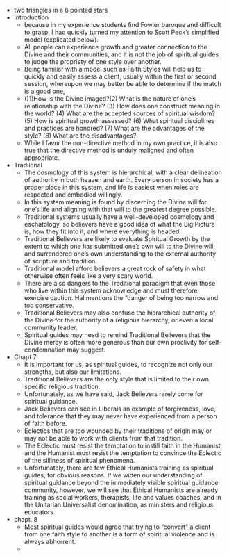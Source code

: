 - two triangles in a 6 pointed stars
- Introduction
	- because in my experience students find Fowler baroque and difficult to grasp, I had quickly turned my attention to Scott Peck’s simplified model (explicated below).
	- All people can experience growth and greater connection to the Divine and their communities, and it is not the job of spiritual guides to judge the propriety of one style over another.
	- Being familiar with a model such as Faith Styles will help us to quickly and easily assess a client, usually within the first or second session, whereupon we may better be able to determine if the match is a good one,
	- ()1)How is the Divine imaged?(2) What is the nature of one’s relationship with the Divine? (3) How does one construct meaning in the world? (4) What are the accepted sources of spiritual wisdom? (5) How is spiritual growth assessed? (6) What spiritual disciplines and practices are honored? (7) What are the advantages of the style? (8) What are the disadvantages?
	- While I favor the non-directive method in my own practice, it is also true that the directive method is unduly maligned and often appropriate.
- Tradiional
	- The cosmology of this system is hierarchical, with a clear delineation of authority in both heaven and earth. Every person in society has a proper place in this system, and life is easiest when roles are respected and embodied willingly.
	- In this system meaning is found by discerning the Divine will for one’s life and aligning with that will to the greatest degree possible.
	- Traditional systems usually have a well-developed cosmology and eschatology, so believers have a good idea of what the Big Picture is, how they fit into it, and where everything is headed
	- Traditional Believers are likely to evaluate Spiritual Growth by the extent to which one has submitted one’s own will to the Divine will, and surrendered one’s own understanding to the external authority of scripture and tradition.
	- Traditional model afford believers a great rock of safety in what otherwise often feels like a very scary world.
	- There are also dangers to the Traditional paradigm that even those who live within this system acknowledge and must therefore exercise caution. Hal mentions the “danger of being too narrow and too conservative.
	- Traditional Believers may also confuse the hierarchical authority of the Divine for the authority of a religious hierarchy, or even a local community leader.
	- Spiritual guides may need to remind Traditional Believers that the Divine mercy is often more generous than our own proclivity for self-condemnation may suggest.
- Chapt 7
	- It is important for us, as spiritual guides, to recognize not only our strengths, but also our limitations.
	- Traditional Believers are the only style that is limited to their own specific religious tradition.
	- Unfortunately, as we have said, Jack Believers rarely come for spiritual guidance.
	- Jack Believers can see in Liberals an example of forgiveness, love, and tolerance that they may never have experienced from a person of faith before.
	- Eclectics that are too wounded by their traditions of origin may or may not be able to work with clients from that tradition.
	- The Eclectic must resist the temptation to instill faith in the Humanist, and the Humanist must resist the temptation to convince the Eclectic of the silliness of spiritual phenomena.
	- Unfortunately, there are few Ethical Humanists training as spiritual guides, for obvious reasons. If we widen our understanding of spiritual guidance beyond the immediately visible spiritual guidance community, however, we will see that Ethical Humanists are already training as social workers, therapists, life and values coaches, and in the Unitarian Universalist denomination, as ministers and religious educators.
- chapt. 8
	- Most spiritual guides would agree that trying to “convert” a client from one faith style to another is a form of spiritual violence and is always abhorrent.
	-